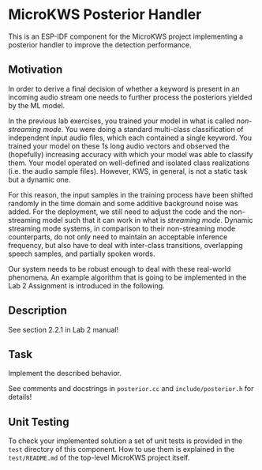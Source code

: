 # MicroKWS Posterior Handler

This is an ESP-IDF component for the MicroKWS project implementing a posterior handler to improve the detection performance.

## Motivation

In order to derive a final decision of whether a keyword is present in an incoming audio stream one needs to further process the posteriors yielded by the ML model.

In the previous lab exercises, you trained your model in what is called *non-streaming mode*. You were doing a standard multi-class classification of independent input audio files, which each contained a single keyword. You trained your model on these 1s long audio vectors and observed the (hopefully) increasing accuracy with which your model was able to classify them. Your model operated on well-defined and isolated class realizations (i.e. the audio sample files). However, KWS, in general, is not a static task but a dynamic one.

For this reason, the input samples in the training process have been shifted randomly in the time domain and some additive background noise was added. For the deployment, we still need to adjust the code and the non-streaming model such that it can work in what is *streaming mode*. Dynamic streaming mode systems, in comparison to their non-streaming mode counterparts, do not only need to maintain an acceptable inference frequency, but also have to deal with inter-class transitions, overlapping speech samples, and partially spoken words.

Our system needs to be robust enough to deal with these real-world phenomena. An example algorithm that is going to be implemented in the Lab 2 Assignment is introduced in the following.

## Description
See section 2.2.1 in Lab 2 manual!

## Task

Implement the described behavior.

See comments and docstrings in `posterior.cc` and `include/posterior.h` for details!

## Unit Testing

To check your implemented solution a set of unit tests is provided in the `test` directory of this component. How to use them is explained in the `test/README.md` of the top-level MicroKWS project itself.
